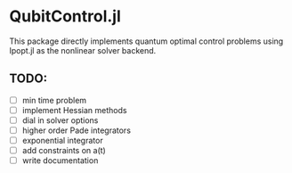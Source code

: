# QubitControl.jl

This package directly implements quantum optimal control problems using Ipopt.jl as the nonlinear solver backend.

## TODO: 

- [ ] min time problem
- [ ] implement Hessian methods
- [ ] dial in solver options
- [ ] higher order Pade integrators
- [ ] exponential integrator
- [ ] add constraints on a(t)
- [ ] write documentation 